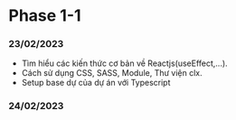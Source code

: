 # Phase 1-1

### 23/02/2023

-   Tìm hiểu các kiến thức cơ bản về Reactjs(useEffect,...).
-   Cách sử dụng CSS, SASS, Module, Thư viện clx.
-   Setup base dự của dự án với Typescript

### 24/02/2023

